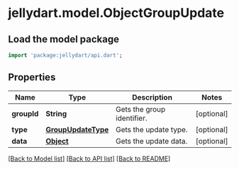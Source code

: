 # jellydart.model.ObjectGroupUpdate

## Load the model package
```dart
import 'package:jellydart/api.dart';
```

## Properties
Name | Type | Description | Notes
------------ | ------------- | ------------- | -------------
**groupId** | **String** | Gets the group identifier. | [optional] 
**type** | [**GroupUpdateType**](GroupUpdateType.md) | Gets the update type. | [optional] 
**data** | [**Object**](.md) | Gets the update data. | [optional] 

[[Back to Model list]](../README.md#documentation-for-models) [[Back to API list]](../README.md#documentation-for-api-endpoints) [[Back to README]](../README.md)


